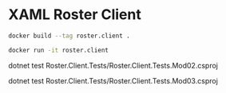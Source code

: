 # XAML Roster Client

```sh
docker build --tag roster.client .

docker run -it roster.client 

```
dotnet test Roster.Client.Tests/Roster.Client.Tests.Mod02.csproj

dotnet test Roster.Client.Tests/Roster.Client.Tests.Mod03.csproj
```